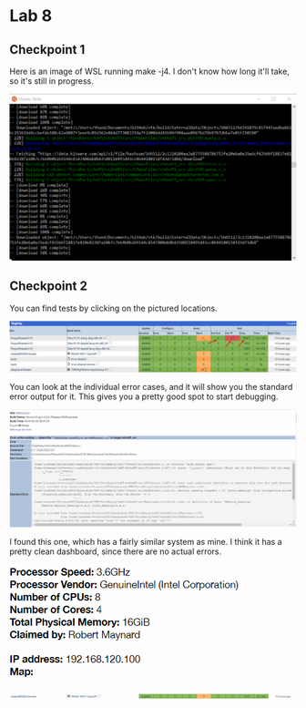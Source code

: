 # Lab 8

## Checkpoint 1

Here is an image of WSL running make -j4. I don't know how long it'll take, so it's still in progress.

![make -j4](Screenshot_1.png)

## Checkpoint 2

You can find tests by clicking on the pictured locations.

![test location](Screenshot_2.png)

You can look at the individual error cases, and it will show you the standard error output for it. This gives you a pretty good spot to start debugging.

![error stuff](Screenshot_3.png)

I found this one, which has a fairly similar system as mine. I think it has a pretty clean dashboard, since there are no actual errors.

![system info](Screenshot_5.png)

![dashboard info?](Screenshot_4.png)

